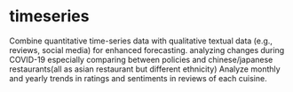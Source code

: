 # timeseries

Combine quantitative time-series data with qualitative textual data (e.g., reviews, social media) for enhanced forecasting.
analyzing changes during COVID-19 especially comparing between policies and chinese/japanese restaurants(all as asian restaurant but different ethnicity)
Analyze monthly and yearly trends in ratings and sentiments in reviews of each cuisine. 
